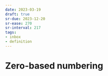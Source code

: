 ```yaml
---
date: 2023-03-19
draft: true
sr-due: 2023-12-20
sr-ease: 270
sr-interval: 217
tags:
- inbox
- definition
---
```


# Zero-based numbering